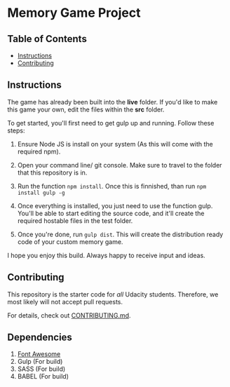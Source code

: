# Memory Game Project

## Table of Contents

* [Instructions](#instructions)
* [Contributing](#contributing)


## Instructions

The game has already been built into the **live** folder. If you'd like to make this game your own, edit the files within the **src** folder.

To get started, you'll first need to get gulp up and running. Follow these steps:

1) Ensure Node JS is install on your system (As this will come with the required npm).

2) Open your command line/ git console. Make sure to travel to the folder that this repository is in.

3) Run the function `npm install`. Once this is finnished, than run `npm install gulp -g`

4) Once everything is installed, you just need to use the function gulp. You'll be able to start editing the source code, and it'll create the required hostable files in the test folder.

5) Once you're done, run `gulp dist`. This will create the distribution ready code of your custom memory game.

I hope you enjoy this build. Always happy to receive input and ideas.


## Contributing

This repository is the starter code for _all_ Udacity students. Therefore, we most likely will not accept pull requests.

For details, check out [CONTRIBUTING.md](CONTRIBUTING.md).


## Dependencies

1) [Font Awesome](https://fontawesome.com)
2) Gulp (For build)
3) SASS (For build)
4) BABEL (For build)